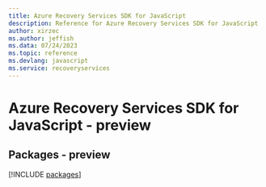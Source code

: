 ```yaml
---
title: Azure Recovery Services SDK for JavaScript
description: Reference for Azure Recovery Services SDK for JavaScript
author: xirzec
ms.author: jeffish
ms.data: 07/24/2023
ms.topic: reference
ms.devlang: javascript
ms.service: recoveryservices
---
```

# Azure Recovery Services SDK for JavaScript - preview
## Packages - preview
[!INCLUDE [packages](recovery-services-index.md)]